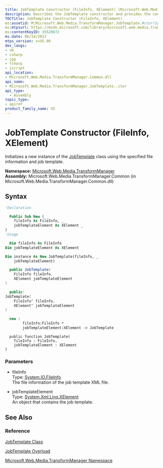 ```yaml
---
title: JobTemplate Constructor (FileInfo, XElement) (Microsoft.Web.Media.TransformManager)
description: Describes the JobTemplate constructor and provides the constructor's namespace, assembly, syntax, and parameters.
TOCTitle: JobTemplate Constructor (FileInfo, XElement)
ms:assetid: M:Microsoft.Web.Media.TransformManager.JobTemplate.#ctor(System.IO.FileInfo,System.Xml.Linq.XElement)
ms:mtpsurl: https://msdn.microsoft.com/library/microsoft.web.media.transformmanager.jobtemplate.jobtemplate(v=VS.90)
ms:contentKeyID: 35520672
ms.date: 06/14/2012
mtps_version: v=VS.90
dev_langs:
- vb
- csharp
- cpp
- fsharp
- jscript
api_location:
- Microsoft.Web.Media.TransformManager.Common.dll
api_name:
- Microsoft.Web.Media.TransformManager.JobTemplate..ctor
api_type:
  - Assembly
topic_type:
- apiref
product_family_name: VS
---
```


# JobTemplate Constructor (FileInfo, XElement)

Initializes a new instance of the [JobTemplate](jobtemplate-class-microsoft-web-media-transformmanager.md) class using the specified file information and job template.

**Namespace:**  [Microsoft.Web.Media.TransformManager](microsoft-web-media-transformmanager-namespace.md)  
**Assembly:**  Microsoft.Web.Media.TransformManager.Common (in Microsoft.Web.Media.TransformManager.Common.dll)

## Syntax

```vb
'Declaration

  Public Sub New ( _
    fileInfo As FileInfo, _
    jobTemplateElement As XElement _
)
'Usage

  Dim fileInfo As FileInfo
Dim jobTemplateElement As XElement

Dim instance As New JobTemplate(fileInfo, _
    jobTemplateElement)
```

```csharp
  public JobTemplate(
    FileInfo fileInfo,
    XElement jobTemplateElement
)
```

```cpp
  public:
JobTemplate(
    FileInfo^ fileInfo, 
    XElement^ jobTemplateElement
)
```

``` fsharp
  new : 
        fileInfo:FileInfo * 
        jobTemplateElement:XElement -> JobTemplate
```

```jscript
  public function JobTemplate(
    fileInfo : FileInfo, 
    jobTemplateElement : XElement
)
```

### Parameters

  - fileInfo  
    Type: [System.IO.FileInfo](https://msdn.microsoft.com/library/akth6b1k)  
    The file information of the job template XML file.  

<!-- end list -->

  - jobTemplateElement  
    Type: [System.Xml.Linq.XElement](https://msdn.microsoft.com/library/bb340098)  
    An object that contains the job template.  

## See Also

### Reference

[JobTemplate Class](jobtemplate-class-microsoft-web-media-transformmanager.md)

[JobTemplate Overload](jobtemplate-constructor-microsoft-web-media-transformmanager.md)

[Microsoft.Web.Media.TransformManager Namespace](microsoft-web-media-transformmanager-namespace.md)
